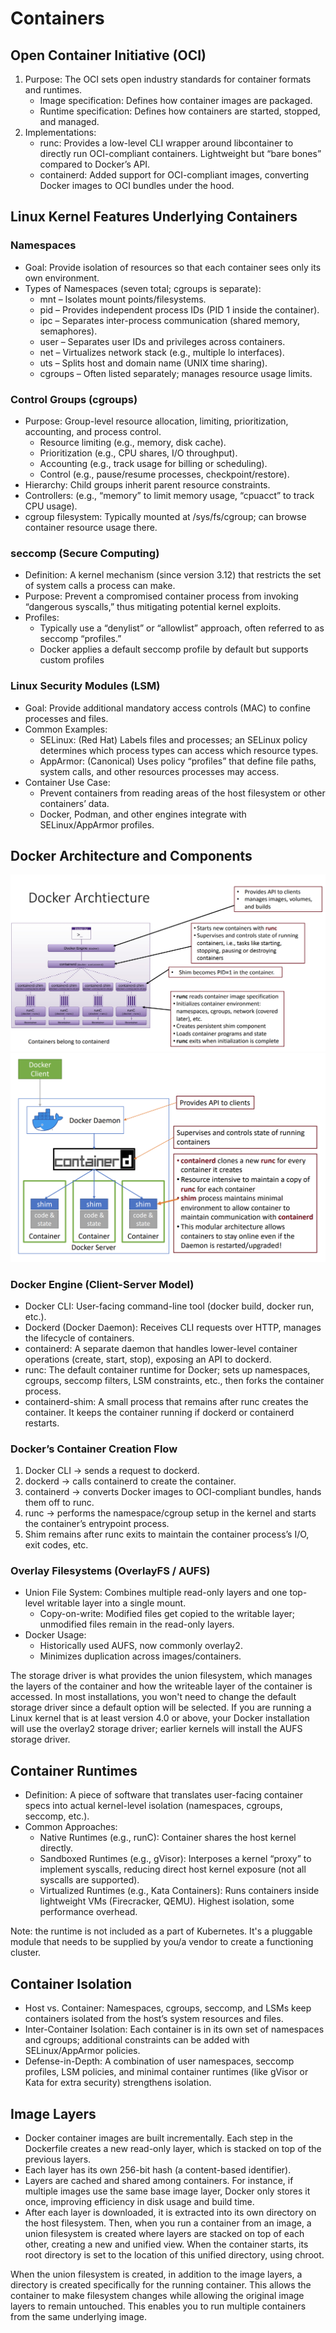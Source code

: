 # Containers

## Open Container Initiative (OCI)
1. Purpose: The OCI sets open industry standards for container formats and runtimes.
    * Image specification: Defines how container images are packaged.
    * Runtime specification: Defines how containers are started, stopped, and managed.
2. Implementations:
    * runc: Provides a low-level CLI wrapper around libcontainer to directly run OCI-compliant containers. Lightweight but “bare bones” compared to Docker’s API.
    * containerd: Added support for OCI-compliant images, converting Docker images to OCI bundles under the hood.

## Linux Kernel Features Underlying Containers 
### Namespaces
* Goal: Provide isolation of resources so that each container sees only its own environment.
* Types of Namespaces (seven total; cgroups is separate):
    * mnt – Isolates mount points/filesystems.
    * pid – Provides independent process IDs (PID 1 inside the container).
    * ipc – Separates inter-process communication (shared memory, semaphores).
    * user – Separates user IDs and privileges across containers.
    * net – Virtualizes network stack (e.g., multiple lo interfaces).
    * uts – Splits host and domain name (UNIX time sharing).
    * cgroups – Often listed separately; manages resource usage limits.

### Control Groups (cgroups)
* Purpose: Group-level resource allocation, limiting, prioritization, accounting, and process control.
    * Resource limiting (e.g., memory, disk cache).
    * Prioritization (e.g., CPU shares, I/O throughput).
    * Accounting (e.g., track usage for billing or scheduling).
    * Control (e.g., pause/resume processes, checkpoint/restore).
* Hierarchy: Child groups inherit parent resource constraints.
* Controllers: (e.g., “memory” to limit memory usage, “cpuacct” to track CPU usage).
* cgroup filesystem: Typically mounted at /sys/fs/cgroup; can browse container resource usage there.

### seccomp (Secure Computing)
* Definition: A kernel mechanism (since version 3.12) that restricts the set of system calls a process can make.
* Purpose: Prevent a compromised container process from invoking “dangerous syscalls,” thus mitigating potential kernel exploits.
* Profiles:
    * Typically use a “denylist” or “allowlist” approach, often referred to as seccomp “profiles.”
    * Docker applies a default seccomp profile by default but supports custom profiles

### Linux Security Modules (LSM)
* Goal: Provide additional mandatory access controls (MAC) to confine processes and files.
* Common Examples:
    * SELinux: (Red Hat) Labels files and processes; an SELinux policy determines which process types can access which resource types.
    * AppArmor: (Canonical) Uses policy “profiles” that define file paths, system calls, and other resources processes may access.
* Container Use Case:
    * Prevent containers from reading areas of the host filesystem or other containers’ data.
    * Docker, Podman, and other engines integrate with SELinux/AppArmor profiles.

## Docker Architecture and Components
![alt text](image-1.png)
![alt text](image-2.png)

### Docker Engine (Client-Server Model)
* Docker CLI: User-facing command-line tool (docker build, docker run, etc.).
* Dockerd (Docker Daemon): Receives CLI requests over HTTP, manages the lifecycle of containers.
* containerd: A separate daemon that handles lower-level container operations (create, start, stop), exposing an API to dockerd.
* runc: The default container runtime for Docker; sets up namespaces, cgroups, seccomp filters, LSM constraints, etc., then forks the container process.
* containerd-shim: A small process that remains after runc creates the container. It keeps the container running if dockerd or containerd restarts.

### Docker’s Container Creation Flow
1. Docker CLI → sends a request to dockerd.
2. dockerd → calls containerd to create the container.
3. containerd → converts Docker images to OCI-compliant bundles, hands them off to runc.
4. runc → performs the namespace/cgroup setup in the kernel and starts the container’s entrypoint process.
5. Shim remains after runc exits to maintain the container process’s I/O, exit codes, etc.

### Overlay Filesystems (OverlayFS / AUFS)
* Union File System: Combines multiple read-only layers and one top-level writable layer into a single mount.
    * Copy-on-write: Modified files get copied to the writable layer; unmodified files remain in the read-only layers.
* Docker Usage:
    * Historically used AUFS, now commonly overlay2.
    * Minimizes duplication across images/containers.

The storage driver is what provides the union filesystem, which manages the layers of the container and how the writeable layer of the container is accessed. In most installations, you won't need to change the default storage driver since a default option will be selected. If you are running a Linux kernel that is at least
version 4.0 or above, your Docker installation will use the overlay2 storage driver; earlier kernels will install the AUFS storage driver.

## Container Runtimes
* Definition: A piece of software that translates user-facing container specs into actual kernel-level isolation (namespaces, cgroups, seccomp, etc.).
* Common Approaches:
    * Native Runtimes (e.g., runC): Container shares the host kernel directly.
    * Sandboxed Runtimes (e.g., gVisor): Interposes a kernel “proxy” to implement syscalls, reducing direct host kernel exposure (not all syscalls are supported).
    * Virtualized Runtimes (e.g., Kata Containers): Runs containers inside lightweight VMs (Firecracker, QEMU). Highest isolation, some performance overhead.

Note: the runtime is not included as a part of Kubernetes. It's a pluggable module that needs to be supplied by you/a vendor to create a functioning cluster.

## Container Isolation
* Host vs. Container: Namespaces, cgroups, seccomp, and LSMs keep containers isolated from the host’s system resources and files.
* Inter-Container Isolation: Each container is in its own set of namespaces and cgroups; additional constraints can be added with SELinux/AppArmor policies.
* Defense-in-Depth: A combination of user namespaces, seccomp profiles, LSM policies, and minimal container runtimes (like gVisor or Kata for extra security) strengthens isolation.

## Image Layers
* Docker container images are built incrementally. Each step in the Dockerfile creates a new read-only layer, which is stacked on top of the previous layers.
* Each layer has its own 256-bit hash (a content-based identifier).
* Layers are cached and shared among containers. For instance, if multiple images use the same base image layer, Docker only stores it once, improving efficiency in disk usage and build time.
* After each layer is downloaded, it is extracted into its own directory on the host filesystem. Then, when you run a container from an image, a union filesystem is created where layers are stacked on top of each other, creating a new and unified view. When the container starts, its root directory is set to the location of this unified directory, using chroot.

When the union filesystem is created, in addition to the image layers, a directory is created specifically for the running container. This allows the container to make filesystem changes while allowing the original image layers to remain untouched. This enables you to run multiple containers from the same underlying image.